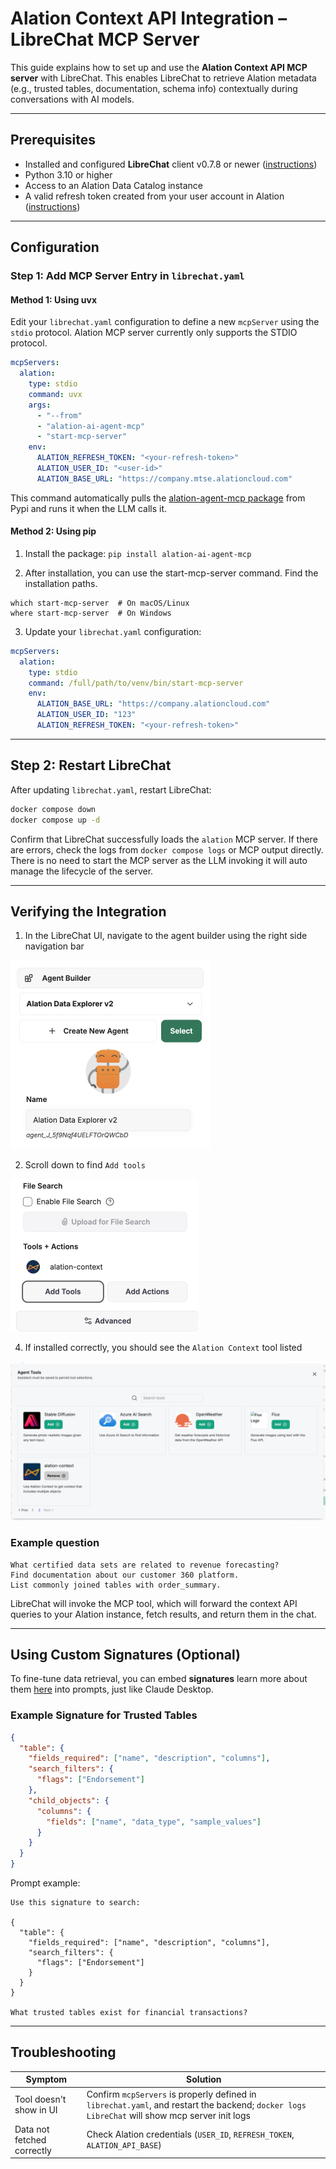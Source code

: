 
# Alation Context API Integration – LibreChat MCP Server

This guide explains how to set up and use the **Alation Context API MCP server** with LibreChat. This enables LibreChat to retrieve Alation metadata (e.g., trusted tables, documentation, schema info) contextually during conversations with AI models.

---

## Prerequisites

- Installed and configured **LibreChat** client v0.7.8 or newer ([instructions](https://www.librechat.ai/docs/quick_start/local_setup))
- Python 3.10 or higher
- Access to an Alation Data Catalog instance
- A valid refresh token created from your user account in Alation ([instructions](https://developer.alation.com/dev/docs/authentication-into-alation-apis#create-a-refresh-token-via-the-ui))

---

## Configuration

### Step 1: Add MCP Server Entry in `librechat.yaml`

#### Method 1: Using uvx
Edit your `librechat.yaml` configuration to define a new `mcpServer` using the `stdio` protocol. Alation MCP server currently only supports the STDIO protocol.


```yaml
mcpServers:
  alation:
    type: stdio
    command: uvx
    args:
      - "--from"
      - "alation-ai-agent-mcp"
      - "start-mcp-server"
    env:
      ALATION_REFRESH_TOKEN: "<your-refresh-token>"
      ALATION_USER_ID: "<user-id>"
      ALATION_BASE_URL: "https://company.mtse.alationcloud.com"
```
This command automatically pulls the [alation-agent-mcp package](https://pypi.org/project/alation-ai-agent-mcp/) from Pypi and runs it when the LLM calls it.

#### Method 2: Using pip

1. Install the package: ```pip install alation-ai-agent-mcp```

2. After installation, you can use the start-mcp-server command. Find the installation paths.
```
which start-mcp-server  # On macOS/Linux
where start-mcp-server  # On Windows
```
3. Update your `librechat.yaml` configuration:
```yaml
mcpServers:
  alation:
    type: stdio
    command: /full/path/to/venv/bin/start-mcp-server
    env:
      ALATION_BASE_URL: "https://company.alationcloud.com"
      ALATION_USER_ID: "123"
      ALATION_REFRESH_TOKEN: "<your-refresh-token>"
```
---

## Step 2: Restart LibreChat

After updating `librechat.yaml`, restart LibreChat:

```bash
docker compose down
docker compose up -d
```

Confirm that LibreChat successfully loads the `alation` MCP server. If there are errors, check the logs from `docker compose logs` or MCP output directly. There is no need to start the MCP server as the LLM invoking it will auto manage the lifecycle of the server.

---

## Verifying the Integration

1. In the LibreChat UI, navigate to the agent builder using the right side navigation bar

<img width="320" alt="LibreChat Agent Builder UI" src="./images/librechat-agent-builder-ui.png" />

2. Scroll down to find `Add tools`

<img width="300" alt="LibreChat add tools UI" src="./images/librechat-agent-builder-add-tools.png" />

4. If installed correctly, you should see the `Alation Context` tool listed

![select agent tools](./images/librechat-select-agent-tools.jpg)

### Example question
```text
What certified data sets are related to revenue forecasting?
Find documentation about our customer 360 platform.
List commonly joined tables with order_summary.
```

LibreChat will invoke the MCP tool, which will forward the context API queries to your Alation instance, fetch results, and return them in the chat.

---

## Using Custom Signatures (Optional)

To fine-tune data retrieval, you can embed **signatures** learn more about them [here](../signature.md) into prompts, just like Claude Desktop.

### Example Signature for Trusted Tables

```json
{
  "table": {
    "fields_required": ["name", "description", "columns"],
    "search_filters": {
      "flags": ["Endorsement"]
    },
    "child_objects": {
      "columns": {
        "fields": ["name", "data_type", "sample_values"]
      }
    }
  }
}
```

Prompt example:

```
Use this signature to search:

{
  "table": {
    "fields_required": ["name", "description", "columns"],
    "search_filters": {
      "flags": ["Endorsement"]
    }
  }
}

What trusted tables exist for financial transactions?
```

---

## Troubleshooting

| Symptom | Solution |
|--------|----------|
| Tool doesn't show in UI | Confirm `mcpServers` is properly defined in `librechat.yaml`, and restart the backend; `docker logs LibreChat` will show mcp server init logs |
| Data not fetched correctly | Check Alation credentials (`USER_ID`, `REFRESH_TOKEN`, `ALATION_API_BASE`) |
